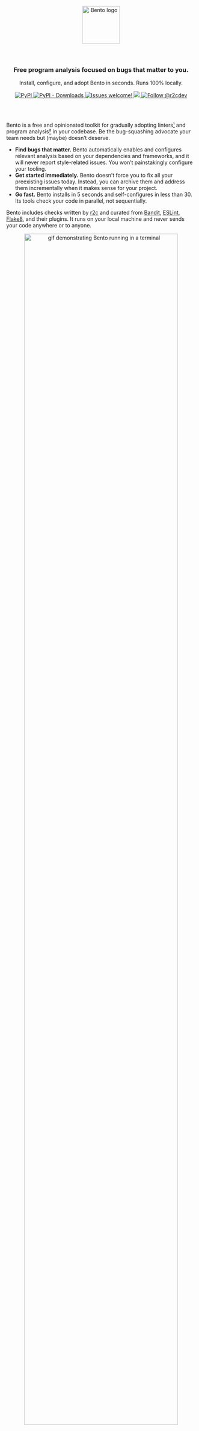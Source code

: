 <p align="center">
    <img src="https://raw.githubusercontent.com/returntocorp/bento/master/bento-logo.png" height="100" alt="Bento logo"/>
</p>
<h1 align="center" style="margin-top:0;"></h1>

<br/>
<h3 align="center">
    Free program analysis focused on bugs that matter to you.
</h3>
<p align="center">
Install, configure, and adopt Bento in seconds. Runs 100% locally.
</p>

<p align="center">
  <a href="https://pypi.org/project/bento-cli/">
    <img alt="PyPI" src="https://img.shields.io/pypi/v/bento-cli?style=flat-square&color=blue">
  </a>
  <a href="https://pypi.org/project/bento-cli/">
    <img alt="PyPI - Downloads" src="https://img.shields.io/pypi/dm/bento-cli?style=flat-square&color=green">
  </a>
  <a href="https://github.com/returntocorp/bento/issues/new/choose">
    <img src="https://img.shields.io/badge/issues-welcome-green?style=flat-square" alt="Issues welcome!" />
  </a>
  <a href="https://join.slack.com/t/r2c-community/shared_invite/enQtNjU0NDYzMjAwODY4LWE3NTg1MGNhYTAwMzk5ZGRhMjQ2MzVhNGJiZjI1ZWQ0NjQ2YWI4ZGY3OGViMGJjNzA4ODQ3MjEzOWExNjZlNTA">
    <img src="https://img.shields.io/badge/chat-on%20slack-blue?style=flat-square">
  </a>
  <a href="https://twitter.com/intent/follow?screen_name=r2cdev">
    <img src="https://img.shields.io/twitter/follow/r2cdev?label=Follow%20r2cdev&style=social&color=blue" alt="Follow @r2cdev" />
  </a>
</p>
<br>
<br>

Bento is a free and opinionated toolkit for gradually adopting linters[¹](https://en.wikipedia.org/wiki/Lint_(software)) and program analysis[²](https://en.wikipedia.org/wiki/Program_analysis) in your codebase. Be the bug-squashing advocate your team needs but (maybe) doesn’t deserve.

- **Find bugs that matter.** Bento automatically enables and configures relevant analysis based on your dependencies and frameworks, and it will never report style-related issues. You won’t painstakingly configure your tooling.
- **Get started immediately.** Bento doesn’t force you to fix all your preexisting issues today. Instead, you can archive them and address them incrementally when it makes sense for your project.
- **Go fast.** Bento installs in 5 seconds and self-configures in less than 30. Its tools check your code in parallel, not sequentially.

Bento includes checks written by [r2c](https://r2c.dev/) and curated from [Bandit](https://pypi.org/project/bandit/), [ESLint](https://eslint.org/), [Flake8](https://pypi.org/project/flake8/), and their plugins. It runs on your local machine and never sends your code anywhere or to anyone.

<p align="center">
    <img src="https://raw.githubusercontent.com/returntocorp/bento/master/bento-demo.gif" width="90%" alt="gif demonstrating Bento running in a terminal"/>
</p>

## Installation
```
$ pip3 install bento-cli
```

Bento is for JavaScript, TypeScript, and Python projects. It requires Python 3.6+ and works on macOS Mojave (10.14) and Ubuntu 18.04+.

## Usage
To get started right away with sensible defaults:

```
$ bento init && bento check
```

To set aside preexisting results so you only see issues in new code:

```
$ bento archive
```

Bento really sings when you run it automatically in your editor, as a commit hook (`bento install-hook`), or in CI.

## Command Line Options
```
$ bento --help

Usage: bento [OPTIONS] COMMAND [ARGS]...

Options:
  --version  Show current Bento version.
  --agree    Automatically agree to terms of service.
  --help     Show this message and exit.

Commands:
  archive       Adds all current findings to the whitelist.
  check         Checks for new findings.
  disable       Disables a check.
  enable        Enables a check.
  init          Autodetects and installs tools.
  install-hook  Installs Bento as a git pre-commit hook.
```


## Help and Community
- Need help or want to share feedback? Reach out to us at [support@r2c.dev](mailto:support@r2c.dev). We’d love to hear from you! 💌
- Join #bento in our [community Slack](https://join.slack.com/t/r2c-community/shared_invite/enQtNjU0NDYzMjAwODY4LWE3NTg1MGNhYTAwMzk5ZGRhMjQ2MzVhNGJiZjI1ZWQ0NjQ2YWI4ZGY3OGViMGJjNzA4ODQ3MjEzOWExNjZlNTA) for support, to talk with other users, and share feedback. 🤝
- We’re fortunate to benefit from the contributions of the open source community and great projects such as [Bandit](https://pypi.org/project/bandit/), [ESLint](https://eslint.org/), [Flake8](https://pypi.org/project/flake8/), and their plugins. 🙏

## License and Legal
Please refer to the [terms and privacy document](https://github.com/returntocorp/bento/blob/master/PRIVACY.md).

</br>
</br>
<p align="center">
    <img src="https://web-assets.r2c.dev/r2c-logo-silhouette.png?gh" height="24" alt="r2c logo"/>
</p>
<p align="center">
    Copyright (c) <a href="https://r2c.dev">r2c</a>.
</p>
